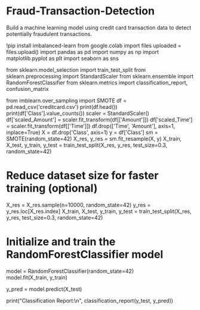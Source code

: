 # Fraud-Transaction-Detection
Build a machine learning model using credit card transaction data to detect potentially fraudulent transactions. 

!pip install imbalanced-learn
from google.colab import files
uploaded = files.upload()
import pandas as pd
import numpy as np
import matplotlib.pyplot as plt
import seaborn as sns

from sklearn.model_selection import train_test_split
from sklearn.preprocessing import StandardScaler
from sklearn.ensemble import RandomForestClassifier
from sklearn.metrics import classification_report, confusion_matrix

from imblearn.over_sampling import SMOTE
df = pd.read_csv('creditcard.csv')
print(df.head())
print(df['Class'].value_counts())
scaler = StandardScaler()
df['scaled_Amount'] = scaler.fit_transform(df[['Amount']])
df['scaled_Time'] = scaler.fit_transform(df[['Time']])
df.drop(['Time', 'Amount'], axis=1, inplace=True)
X = df.drop('Class', axis=1)
y = df['Class']
sm = SMOTE(random_state=42)
X_res, y_res = sm.fit_resample(X, y)
X_train, X_test, y_train, y_test = train_test_split(X_res, y_res, test_size=0.3, random_state=42)
# Reduce dataset size for faster training (optional)
X_res = X_res.sample(n=10000, random_state=42)
y_res = y_res.loc[X_res.index]
X_train, X_test, y_train, y_test = train_test_split(X_res, y_res, test_size=0.3, random_state=42)
# Initialize and train the RandomForestClassifier model
model = RandomForestClassifier(random_state=42)  
model.fit(X_train, y_train) 

y_pred = model.predict(X_test)

print("Classification Report:\n", classification_report(y_test, y_pred))
